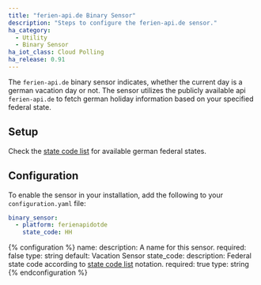 ```yaml
---
title: "ferien-api.de Binary Sensor"
description: "Steps to configure the ferien-api.de sensor."
ha_category:
  - Utility
  - Binary Sensor
ha_iot_class: Cloud Polling
ha_release: 0.91
---
```


The `ferien-api.de` binary sensor indicates, whether the current day is a german vacation day or not.
The sensor utilizes the publicly available api `ferien-api.de` to fetch german holiday information based on your specified federal state.

## Setup

Check the [state code list](https://de.wikipedia.org/wiki/ISO_3166-2:DE) for available german federal states.

## Configuration

To enable the sensor in your installation, add the following to your `configuration.yaml` file:

```yaml
binary_sensor:
  - platform: ferienapidotde
    state_code: HH
```

{% configuration %}
name:
  description: A name for this sensor.
  required: false
  type: string
  default: Vacation Sensor
state_code:
  description: Federal state code according to [state code list](https://de.wikipedia.org/wiki/ISO_3166-2:DE) notation.
  required: true
  type: string
{% endconfiguration %}
